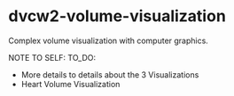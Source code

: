 # dvcw2-volume-visualization
Complex volume visualization with computer graphics.

NOTE TO SELF: TO_DO:
- More details to details about the 3 Visualizations
- Heart Volume Visualization
